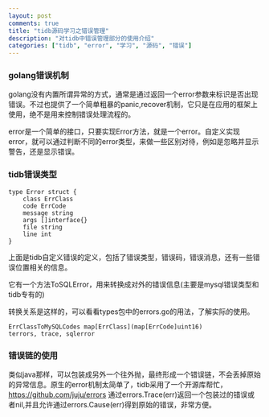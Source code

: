 ```yaml
---
layout: post
comments: true
title: "tidb源码学习之错误管理"
description: "对tidb中错误管理部分的使用介绍"
categories: ["tidb", "error", "学习", "源码", "错误"]
---
```


### golang错误机制

golang没有内置所谓异常的方式，通常是通过返回一个error参数来标识是否出现错误。不过也提供了一个简单粗暴的panic,recover机制，它只是在应用的框架上使用，绝不是用来控制错误处理流程的。

error是一个简单的接口，只要实现Error方法，就是一个error。自定义实现error，就可以通过判断不同的error类型，来做一些区别对待，例如是忽略并显示警告，还是显示错误。

### tidb错误类型

```
type Error struct {
	class ErrClass
	code ErrCode
	message string
	args []interface{}
	file string
	line int
}
```

上面是tidb自定义错误的定义，包括了错误类型，错误码，错误消息，还有一些错误位置相关的信息。

它有一个方法ToSQLError，用来转换成对外的错误信息(主要是mysql错误类型和tidb专有的)

转换关系是这样的，可以看看types包中的errors.go的用法，了解实际的使用。
```
ErrClassToMySQLCodes map[ErrClass](map[ErrCode]uint16)
terrors, trace, sqlerror
```

### 错误链的使用

类似java那样，可以包装成另外一个往外抛，最终形成一个错误链，不会丢掉原始的异常信息。原生的error机制太简单了，tidb采用了一个开源库帮忙，https://github.com/juju/errors
通过errors.Trace(err)返回一个包装过的错误或者nil,并且允许通过errors.Cause(err)得到原始的错误，非常方便。
